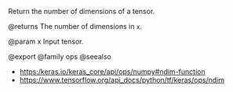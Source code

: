 Return the number of dimensions of a tensor.

@returns
    The number of dimensions in `x`.

@param x
Input tensor.

@export
@family ops
@seealso
+ <https:/keras.io/keras_core/api/ops/numpy#ndim-function>
+ <https://www.tensorflow.org/api_docs/python/tf/keras/ops/ndim>
